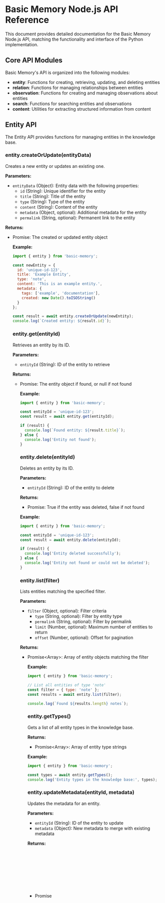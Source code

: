 # Basic Memory Node.js API Reference

This document provides detailed documentation for the Basic Memory Node.js API, matching the functionality and interface of the Python implementation.

## Core API Modules

Basic Memory's API is organized into the following modules:

- **entity**: Functions for creating, retrieving, updating, and deleting entities
- **relation**: Functions for managing relationships between entities
- **observation**: Functions for creating and managing observations about entities
- **search**: Functions for searching entities and observations
- **content**: Utilities for extracting structured information from content

## Entity API

The Entity API provides functions for managing entities in the knowledge base.

### entity.createOrUpdate(entityData)

Creates a new entity or updates an existing one.

**Parameters:**
- `entityData` (Object): Entity data with the following properties:
  - `id` (String): Unique identifier for the entity
  - `title` (String): Title of the entity
  - `type` (String): Type of the entity
  - `content` (String): Content of the entity
  - `metadata` (Object, optional): Additional metadata for the entity
  - `permalink` (String, optional): Permanent link to the entity

**Returns:**
- Promise<Object>: The created or updated entity object

**Example:**
```javascript
import { entity } from 'basic-memory';

const newEntity = {
  id: 'unique-id-123',
  title: 'Example Entity',
  type: 'note',
  content: 'This is an example entity.',
  metadata: {
    tags: ['example', 'documentation'],
    created: new Date().toISOString()
  }
};

const result = await entity.createOrUpdate(newEntity);
console.log(`Created entity: ${result.id}`);
```

### entity.get(entityId)

Retrieves an entity by its ID.

**Parameters:**
- `entityId` (String): ID of the entity to retrieve

**Returns:**
- Promise<Object>: The entity object if found, or null if not found

**Example:**
```javascript
import { entity } from 'basic-memory';

const entityId = 'unique-id-123';
const result = await entity.get(entityId);

if (result) {
  console.log(`Found entity: ${result.title}`);
} else {
  console.log('Entity not found');
}
```

### entity.delete(entityId)

Deletes an entity by its ID.

**Parameters:**
- `entityId` (String): ID of the entity to delete

**Returns:**
- Promise<Boolean>: True if the entity was deleted, false if not found

**Example:**
```javascript
import { entity } from 'basic-memory';

const entityId = 'unique-id-123';
const result = await entity.delete(entityId);

if (result) {
  console.log('Entity deleted successfully');
} else {
  console.log('Entity not found or could not be deleted');
}
```

### entity.list(filter)

Lists entities matching the specified filter.

**Parameters:**
- `filter` (Object, optional): Filter criteria
  - `type` (String, optional): Filter by entity type
  - `permalink` (String, optional): Filter by permalink
  - `limit` (Number, optional): Maximum number of entities to return
  - `offset` (Number, optional): Offset for pagination

**Returns:**
- Promise<Array<Object>>: Array of entity objects matching the filter

**Example:**
```javascript
import { entity } from 'basic-memory';

// List all entities of type 'note'
const filter = { type: 'note' };
const results = await entity.list(filter);

console.log(`Found ${results.length} notes`);
```

### entity.getTypes()

Gets a list of all entity types in the knowledge base.

**Returns:**
- Promise<Array<String>>: Array of entity type strings

**Example:**
```javascript
import { entity } from 'basic-memory';

const types = await entity.getTypes();
console.log('Entity types in the knowledge base:', types);
```

### entity.updateMetadata(entityId, metadata)

Updates the metadata for an entity.

**Parameters:**
- `entityId` (String): ID of the entity to update
- `metadata` (Object): New metadata to merge with existing metadata

**Returns:**
- Promise<Object>: The updated entity object

**Example:**
```javascript
import { entity } from 'basic-memory';

const entityId = 'unique-id-123';
const metadata = {
  tags: ['updated', 'documentation'],
  modified: new Date().toISOString()
};

const result = await entity.updateMetadata(entityId, metadata);
console.log(`Updated metadata for entity: ${result.title}`);
```

## Relation API

The Relation API provides functions for managing relationships between entities.

### relation.create(relationData)

Creates a relationship between two entities.

**Parameters:**
- `relationData` (Object): Relation data with the following properties:
  - `source_id` (String): ID of the source entity
  - `target_id` (String): ID of the target entity
  - `type` (String): Type of relationship
  - `metadata` (Object, optional): Additional metadata for the relationship

**Returns:**
- Promise<Object>: The created relation object

**Example:**
```javascript
import { relation } from 'basic-memory';

const newRelation = {
  source_id: 'entity-1',
  target_id: 'entity-2',
  type: 'references',
  metadata: {
    strength: 0.8,
    created: new Date().toISOString()
  }
};

const result = await relation.create(newRelation);
console.log(`Created relation: ${result.id}`);
```

### relation.get(filter)

Gets relations matching the specified filter.

**Parameters:**
- `filter` (Object): Filter criteria
  - `source_id` (String, optional): Filter by source entity ID
  - `target_id` (String, optional): Filter by target entity ID
  - `type` (String, optional): Filter by relation type
  - `bidirectional` (Boolean, optional): If true, search in both directions

**Returns:**
- Promise<Array<Object>>: Array of relation objects matching the filter

**Example:**
```javascript
import { relation } from 'basic-memory';

// Get all relations where entity-1 is the source
const filter = { source_id: 'entity-1' };
const results = await relation.get(filter);

console.log(`Found ${results.length} relations`);
```

### relation.delete(relationId)

Deletes a relation by its ID.

**Parameters:**
- `relationId` (String): ID of the relation to delete

**Returns:**
- Promise<Boolean>: True if the relation was deleted, false if not found

**Example:**
```javascript
import { relation } from 'basic-memory';

const relationId = 'relation-123';
const result = await relation.delete(relationId);

if (result) {
  console.log('Relation deleted successfully');
} else {
  console.log('Relation not found or could not be deleted');
}
```

### relation.getTypes()

Gets a list of all relation types in the knowledge base.

**Returns:**
- Promise<Array<String>>: Array of relation type strings

**Example:**
```javascript
import { relation } from 'basic-memory';

const types = await relation.getTypes();
console.log('Relation types in the knowledge base:', types);
```

### relation.findRelated(entityId, options)

Finds entities related to the specified entity.

**Parameters:**
- `entityId` (String): ID of the entity to find relations for
- `options` (Object, optional): Options for the query
  - `types` (Array<String>, optional): Only include relations of these types
  - `direction` (String, optional): 'incoming', 'outgoing', or 'both' (default)
  - `includeEntities` (Boolean, optional): If true, include the related entities in the result

**Returns:**
- Promise<Array<Object>>: Array of relation objects, optionally with related entities

**Example:**
```javascript
import { relation } from 'basic-memory';

const entityId = 'entity-1';
const options = {
  direction: 'outgoing',
  includeEntities: true
};

const results = await relation.findRelated(entityId, options);
console.log(`Found ${results.length} related entities`);
```

## Observation API

The Observation API provides functions for managing observations about entities.

### observation.create(observationData)

Creates a new observation for an entity.

**Parameters:**
- `observationData` (Object): Observation data with the following properties:
  - `id` (String, optional): Unique identifier for the observation
  - `entity_id` (String): ID of the entity this observation is about
  - `category` (String): Category of the observation
  - `content` (String): Content of the observation
  - `metadata` (Object, optional): Additional metadata for the observation

**Returns:**
- Promise<Object>: The created observation object

**Example:**
```javascript
import { observation } from 'basic-memory';

const newObservation = {
  entity_id: 'entity-123',
  category: 'note',
  content: 'This is an important observation about the entity.',
  metadata: {
    tags: ['important', 'follow-up'],
    created: new Date().toISOString()
  }
};

const result = await observation.create(newObservation);
console.log(`Created observation: ${result.id}`);
```

### observation.get(filter)

Gets observations matching the specified filter.

**Parameters:**
- `filter` (Object): Filter criteria
  - `entity_id` (String, optional): Filter by entity ID
  - `category` (String, optional): Filter by category
  - `limit` (Number, optional): Maximum number of observations to return
  - `offset` (Number, optional): Offset for pagination

**Returns:**
- Promise<Array<Object>>: Array of observation objects matching the filter

**Example:**
```javascript
import { observation } from 'basic-memory';

// Get all observations for entity-123
const filter = { entity_id: 'entity-123' };
const results = await observation.get(filter);

console.log(`Found ${results.length} observations`);
```

### observation.getById(observationId)

Gets an observation by its ID.

**Parameters:**
- `observationId` (String): ID of the observation to retrieve

**Returns:**
- Promise<Object>: The observation object if found, or null if not found

**Example:**
```javascript
import { observation } from 'basic-memory';

const observationId = 'observation-123';
const result = await observation.getById(observationId);

if (result) {
  console.log(`Found observation: ${result.category}`);
} else {
  console.log('Observation not found');
}
```

### observation.update(observationId, observationData)

Updates an existing observation.

**Parameters:**
- `observationId` (String): ID of the observation to update
- `observationData` (Object): New observation data

**Returns:**
- Promise<Object>: The updated observation object

**Example:**
```javascript
import { observation } from 'basic-memory';

const observationId = 'observation-123';
const updatedData = {
  content: 'Updated observation content',
  metadata: {
    tags: ['updated', 'important'],
    modified: new Date().toISOString()
  }
};

const result = await observation.update(observationId, updatedData);
console.log(`Updated observation: ${result.id}`);
```

### observation.delete(observationId)

Deletes an observation by its ID.

**Parameters:**
- `observationId` (String): ID of the observation to delete

**Returns:**
- Promise<Boolean>: True if the observation was deleted, false if not found

**Example:**
```javascript
import { observation } from 'basic-memory';

const observationId = 'observation-123';
const result = await observation.delete(observationId);

if (result) {
  console.log('Observation deleted successfully');
} else {
  console.log('Observation not found or could not be deleted');
}
```

### observation.getCategories()

Gets a list of all observation categories in the knowledge base.

**Returns:**
- Promise<Array<String>>: Array of observation category strings

**Example:**
```javascript
import { observation } from 'basic-memory';

const categories = await observation.getCategories();
console.log('Observation categories in the knowledge base:', categories);
```

## Search API

The Search API provides functions for searching entities and observations in the knowledge base.

### search.entities(query, filters)

Searches for entities matching the query text.

**Parameters:**
- `query` (String): Search query text
- `filters` (Object, optional): Filters to apply to the search
  - `type` (String, optional): Filter by entity type
  - `limit` (Number, optional): Maximum number of results to return
  - `offset` (Number, optional): Offset for pagination

**Returns:**
- Promise<Array<Object>>: Array of matching entity objects

**Example:**
```javascript
import { search } from 'basic-memory';

const query = 'important concept';
const filters = { type: 'note', limit: 10 };

const results = await search.entities(query, filters);
console.log(`Found ${results.length} matching entities`);
```

### search.observations(query, filters)

Searches for observations matching the query text.

**Parameters:**
- `query` (String): Search query text
- `filters` (Object, optional): Filters to apply to the search
  - `entity_id` (String, optional): Filter by entity ID
  - `category` (String, optional): Filter by category
  - `limit` (Number, optional): Maximum number of results to return
  - `offset` (Number, optional): Offset for pagination

**Returns:**
- Promise<Array<Object>>: Array of matching observation objects

**Example:**
```javascript
import { search } from 'basic-memory';

const query = 'important finding';
const filters = { category: 'note', limit: 10 };

const results = await search.observations(query, filters);
console.log(`Found ${results.length} matching observations`);
```

### search.updateIndex(entityId)

Updates the search index for a specific entity.

**Parameters:**
- `entityId` (String): ID of the entity to update in the search index

**Returns:**
- Promise<Boolean>: True if the index was updated successfully

**Example:**
```javascript
import { search } from 'basic-memory';

const entityId = 'entity-123';
const result = await search.updateIndex(entityId);

if (result) {
  console.log('Search index updated successfully');
} else {
  console.log('Failed to update search index');
}
```

### search.rebuildIndices()

Rebuilds all search indices for the knowledge base.

**Returns:**
- Promise<Boolean>: True if indices were rebuilt successfully

**Example:**
```javascript
import { search } from 'basic-memory';

const result = await search.rebuildIndices();

if (result) {
  console.log('Search indices rebuilt successfully');
} else {
  console.log('Failed to rebuild search indices');
}
```

## Content API

The Content API provides utilities for extracting structured information from various types of content.

### content.extractFrontMatter(markdownContent)

Extracts YAML front matter from Markdown content.

**Parameters:**
- `markdownContent` (String): Markdown content with front matter

**Returns:**
- Object: Object containing parsed front matter and content without front matter
  - `frontMatter` (Object): Parsed front matter data
  - `content` (String): Markdown content with front matter removed

**Example:**
```javascript
import { content } from 'basic-memory';

const markdown = `---
title: Example Note
tags: [example, documentation]
---
# Example Note
This is an example note with front matter.`;

const result = content.extractFrontMatter(markdown);
console.log('Front matter:', result.frontMatter);
console.log('Content:', result.content);
```

### content.extractLinks(markdownContent)

Extracts links from Markdown content.

**Parameters:**
- `markdownContent` (String): Markdown content

**Returns:**
- Array<Object>: Array of extracted link objects
  - `text` (String): Link text
  - `url` (String): Link URL
  - `type` (String): 'wiki' for wiki-style links, 'markdown' for standard Markdown links
  - `position` (Object): Position in the original text

**Example:**
```javascript
import { content } from 'basic-memory';

const markdown = `# Example Note
This is an example with a [standard link](https://example.com) and a [[wiki link]].`;

const links = content.extractLinks(markdown);
console.log(`Found ${links.length} links:`, links);
```

### content.extractHeadings(markdownContent)

Extracts headings from Markdown content with their hierarchy.

**Parameters:**
- `markdownContent` (String): Markdown content

**Returns:**
- Array<Object>: Array of extracted heading objects
  - `text` (String): Heading text
  - `level` (Number): Heading level (1-6)
  - `position` (Object): Position in the original text

**Example:**
```javascript
import { content } from 'basic-memory';

const markdown = `# Main Heading
Some content
## Sub Heading
More content
### Sub-sub Heading
Even more content`;

const headings = content.extractHeadings(markdown);
console.log('Headings:', headings);
```

### content.extractTags(markdownContent, options)

Extracts tags from Markdown content.

**Parameters:**
- `markdownContent` (String): Markdown content
- `options` (Object, optional): Extraction options
  - `includeFrontMatter` (Boolean, optional): Whether to include tags from front matter (default: true)
  - `includeHashtags` (Boolean, optional): Whether to include hashtags from content (default: true)

**Returns:**
- Array<String>: Array of extracted tag strings

**Example:**
```javascript
import { content } from 'basic-memory';

const markdown = `---
title: Example Note
tags: [documentation, example]
---
# Example Note
This is an example note with #hashtags in the content.`;

const tags = content.extractTags(markdown);
console.log('Tags:', tags); // ['documentation', 'example', 'hashtags']
```

### content.extractCodeBlocks(markdownContent)

Extracts code blocks from Markdown content.

**Parameters:**
- `markdownContent` (String): Markdown content

**Returns:**
- Array<Object>: Array of extracted code block objects
  - `language` (String): Programming language of the code block
  - `code` (String): Code content
  - `position` (Object): Position in the original text

**Example:**
```javascript
import { content } from 'basic-memory';

const markdown = `# Example Code
Here is some JavaScript code:

\`\`\`javascript
function hello() {
  console.log('Hello, world!');
}
\`\`\`

And some Python:

\`\`\`python
def hello():
    print('Hello, world!')
\`\`\``;

const codeBlocks = content.extractCodeBlocks(markdown);
console.log(`Found ${codeBlocks.length} code blocks:`, codeBlocks);
```

### content.markdownToHtml(markdownContent)

Converts Markdown content to HTML.

**Parameters:**
- `markdownContent` (String): Markdown content

**Returns:**
- String: HTML content

**Example:**
```javascript
import { content } from 'basic-memory';

const markdown = `# Example Heading
This is **bold** and *italic* text.`;

const html = content.markdownToHtml(markdown);
console.log('HTML:', html);
```

### content.markdownToPlainText(markdownContent)

Converts Markdown content to plain text.

**Parameters:**
- `markdownContent` (String): Markdown content

**Returns:**
- String: Plain text content

**Example:**
```javascript
import { content } from 'basic-memory';

const markdown = `# Example Heading
This is **bold** and *italic* text.`;

const plainText = content.markdownToPlainText(markdown);
console.log('Plain text:', plainText);
```

### content.splitSections(markdownContent)

Splits Markdown content into sections based on headings.

**Parameters:**
- `markdownContent` (String): Markdown content

**Returns:**
- Array<Object>: Array of section objects
  - `title` (String): Section title (heading text)
  - `level` (Number): Heading level (1-6)
  - `content` (String): Section content

**Example:**
```javascript
import { content } from 'basic-memory';

const markdown = `# Main Heading
Introduction text.
## First Section
Section content.
## Second Section
More section content.`;

const sections = content.splitSections(markdown);
console.log(`Found ${sections.length} sections:`, sections);
```
